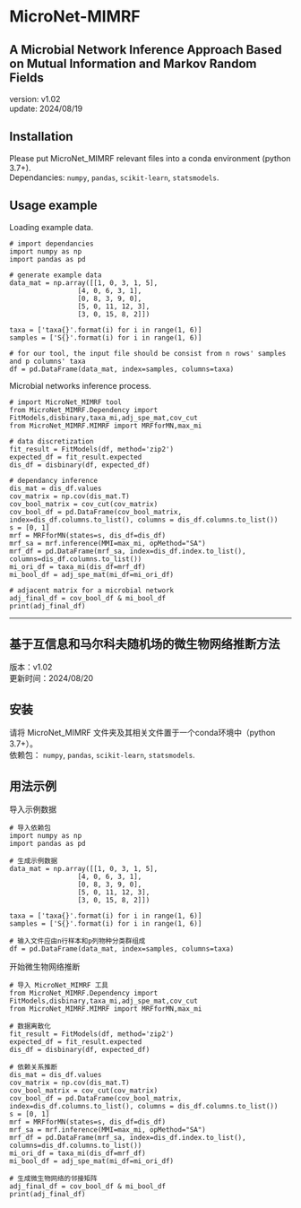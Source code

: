 # MicroNet-MIMRF  
## A Microbial Network Inference Approach Based on Mutual Information and Markov Random Fields  
version: v1.02  
update: 2024/08/19  

## Installation   
Please put MicroNet_MIMRF relevant files into a conda environment (python 3.7+).  
Dependancies: `numpy`, `pandas`, `scikit-learn`, `statsmodels`.  

## Usage example  
Loading example data.    
```
# import dependancies  
import numpy as np
import pandas as pd

# generate example data
data_mat = np.array([[1, 0, 3, 1, 5],
                 [4, 0, 6, 3, 1],
                 [0, 8, 3, 9, 0],
                 [5, 0, 11, 12, 3],
                 [3, 0, 15, 8, 2]])

taxa = ['taxa{}'.format(i) for i in range(1, 6)]
samples = ['S{}'.format(i) for i in range(1, 6)]

# for our tool, the input file should be consist from n rows' samples and p columns' taxa
df = pd.DataFrame(data_mat, index=samples, columns=taxa)
```

Microbial networks inference process.  
```
# import MicroNet_MIMRF tool
from MicroNet_MIMRF.Dependency import FitModels,disbinary,taxa_mi,adj_spe_mat,cov_cut
from MicroNet_MIMRF.MIMRF import MRFforMN,max_mi

# data discretization
fit_result = FitModels(df, method='zip2')
expected_df = fit_result.expected
dis_df = disbinary(df, expected_df)

# dependancy inference
dis_mat = dis_df.values
cov_matrix = np.cov(dis_mat.T)
cov_bool_matrix = cov_cut(cov_matrix)
cov_bool_df = pd.DataFrame(cov_bool_matrix, index=dis_df.columns.to_list(), columns = dis_df.columns.to_list())
s = [0, 1]
mrf = MRFforMN(states=s, dis_df=dis_df)
mrf_sa = mrf.inference(MMI=max_mi, opMethod="SA")
mrf_df = pd.DataFrame(mrf_sa, index=dis_df.index.to_list(), columns=dis_df.columns.to_list())
mi_ori_df = taxa_mi(dis_df=mrf_df)
mi_bool_df = adj_spe_mat(mi_df=mi_ori_df)

# adjacent matrix for a microbial network
adj_final_df = cov_bool_df & mi_bool_df
print(adj_final_df)
```
  
---  

## 基于互信息和马尔科夫随机场的微生物网络推断方法  
版本：v1.02  
更新时间：2024/08/20    

## 安装    
请将 MicroNet_MIMRF 文件夹及其相关文件置于一个conda环境中（python 3.7+）。    
依赖包： `numpy`, `pandas`, `scikit-learn`, `statsmodels`.   

## 用法示例    
导入示例数据  
```
# 导入依赖包    
import numpy as np
import pandas as pd

# 生成示例数据
data_mat = np.array([[1, 0, 3, 1, 5],
                 [4, 0, 6, 3, 1],
                 [0, 8, 3, 9, 0],
                 [5, 0, 11, 12, 3],
                 [3, 0, 15, 8, 2]])

taxa = ['taxa{}'.format(i) for i in range(1, 6)]
samples = ['S{}'.format(i) for i in range(1, 6)]

# 输入文件应由n行样本和p列物种分类群组成
df = pd.DataFrame(data_mat, index=samples, columns=taxa)
```

开始微生物网络推断    
```
# 导入 MicroNet_MIMRF 工具
from MicroNet_MIMRF.Dependency import FitModels,disbinary,taxa_mi,adj_spe_mat,cov_cut
from MicroNet_MIMRF.MIMRF import MRFforMN,max_mi

# 数据离散化
fit_result = FitModels(df, method='zip2')
expected_df = fit_result.expected
dis_df = disbinary(df, expected_df)

# 依赖关系推断
dis_mat = dis_df.values
cov_matrix = np.cov(dis_mat.T)
cov_bool_matrix = cov_cut(cov_matrix)
cov_bool_df = pd.DataFrame(cov_bool_matrix, index=dis_df.columns.to_list(), columns = dis_df.columns.to_list())
s = [0, 1]
mrf = MRFforMN(states=s, dis_df=dis_df)
mrf_sa = mrf.inference(MMI=max_mi, opMethod="SA")
mrf_df = pd.DataFrame(mrf_sa, index=dis_df.index.to_list(), columns=dis_df.columns.to_list())
mi_ori_df = taxa_mi(dis_df=mrf_df)
mi_bool_df = adj_spe_mat(mi_df=mi_ori_df)

# 生成微生物网络的邻接矩阵
adj_final_df = cov_bool_df & mi_bool_df
print(adj_final_df)
```
